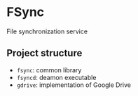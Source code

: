 # FSync

File synchronization service

## Project structure

- `fsync`: common library
- `fsyncd`: deamon executable
- `gdrive`: implementation of Google Drive

